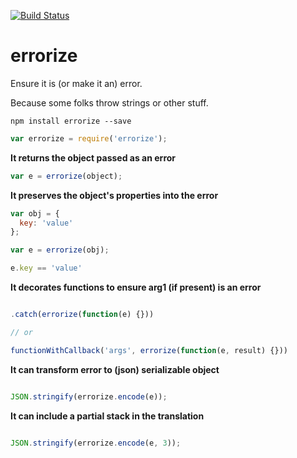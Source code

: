 [![Build Status](https://travis-ci.org/nomilous/errorize.svg)](https://travis-ci.org/nomilous/errorize)

# errorize

Ensure it is (or make it an) error.

Because some folks throw strings or other stuff.

`npm install errorize --save`

```javascript
var errorize = require('errorize');
```

__It returns the object passed as an error__

```javascript
var e = errorize(object);
```

__It preserves the object's properties into the error__

```javascript
var obj = {
  key: 'value'
};

var e = errorize(obj);

e.key == 'value'
```

__It decorates functions to ensure arg1 (if present) is an error__

```javascript

.catch(errorize(function(e) {}))

// or

functionWithCallback('args', errorize(function(e, result) {}))
```

__It can transform error to (json) serializable object__

```javascript

JSON.stringify(errorize.encode(e));

```

__It can include a partial stack in the translation__

```javascript

JSON.stringify(errorize.encode(e, 3));

```